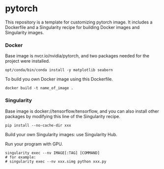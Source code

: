 # pytorch
This repository is a template for customizing pytorch image. It includes a Dockerfile and a Singularity recipe for building Docker images and Singularity images.


### Docker
Base image is nvcr.io/nvidia/pytorch, and two packages needed for the project were installed.

	opt/conda/bin/conda install -y matplotlib seaborn

To build you own Docker image using this Dockerfile.

	docker build -t name_of_image .


### Singularity
Base image is docker://tensorflow/tensorflow, and you can also install other packages by modifying this line of the Singularity recipe.

	pip install --no-cache-dir xxx

Build your own Singularity images: use Singularity Hub.

Run your program with GPU.

	singularity exec --nv IMAGE[:TAG] [COMMAND]
	# for example:
	# singularity exec --nv xxx.simg python xxx.py